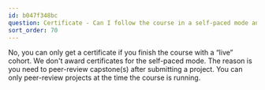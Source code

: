 ```yaml
---
id: b047f348bc
question: Certificate - Can I follow the course in a self-paced mode and get a certificate?
sort_order: 70
---
```


No, you can only get a certificate if you finish the course with a “live” cohort. We don't award certificates for the self-paced mode. The reason is you need to peer-review capstone(s) after submitting a project. You can only peer-review projects at the time the course is running.

